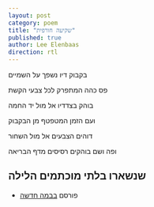 ```yaml
---
layout: post
category: poem
title: "שקיעה חורפית"
published: true
author: Lee Elenbaas
direction: rtl
---
```

בקבוק דיו נשפך על השמיים

פס כהה המתפרק לכל צבעי הקשת

בוהק בצדדיו אל מול יד החמה

ועם הזמן המטפטף מן הבקבוק

דוהים הצבעים אל מול השחור

ופה ושם בוהקים רסיסים מדף הבריאה

שנשארו בלתי מוכתמים הלילה
-------------------
- פורסם [בבמה חדשה](http://stage.co.il/Stories/353211)
